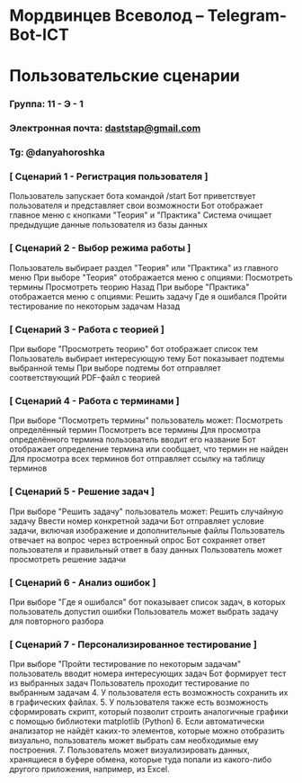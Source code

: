 # Мордвинцев Всеволод – Telegram-Bot-ICT
# Пользовательские сценарии

### Группа: 11 - Э - 1
### Электронная почта: daststap@gmail.com
### Tg: @danyahoroshka


### [ Сценарий 1 - Регистрация пользователя ]
Пользователь запускает бота командой /start
Бот приветствует пользователя и представляет свои возможности
Бот отображает главное меню с кнопками "Теория" и "Практика"
Система очищает предыдущие данные пользователя из базы данных

### [ Сценарий 2 - Выбор режима работы ]
Пользователь выбирает раздел "Теория" или "Практика" из главного меню
При выборе "Теория" отображается меню с опциями:
Посмотреть термины
Просмотреть теорию
Назад
При выборе "Практика" отображается меню с опциями:
Решить задачу
Где я ошибался
Пройти тестирование по некоторым задачам
Назад

### [ Сценарий 3 - Работа с теорией ]
При выборе "Просмотреть теорию" бот отображает список тем
Пользователь выбирает интересующую тему
Бот показывает подтемы выбранной темы
При выборе подтемы бот отправляет соответствующий PDF-файл с теорией

### [ Сценарий 4 - Работа с терминами ]
При выборе "Посмотреть термины" пользователь может:
Посмотреть определённый термин
Посмотреть все термины
Для просмотра определённого термина пользователь вводит его название
Бот отображает определение термина или сообщает, что термин не найден
Для просмотра всех терминов бот отправляет ссылку на таблицу терминов

### [ Сценарий 5 - Решение задач ]
При выборе "Решить задачу" пользователь может:
Решить случайную задачу
Ввести номер конкретной задачи
Бот отправляет условие задачи, включая изображение и дополнительные файлы
Пользователь отвечает на вопрос через встроенный опрос
Бот сохраняет ответ пользователя и правильный ответ в базу данных
Пользователь может просмотреть решение задачи

### [ Сценарий 6 - Анализ ошибок ]
При выборе "Где я ошибался" бот показывает список задач, в которых пользователь допустил ошибки
Пользователь может выбрать задачу для повторного разбора

### [ Сценарий 7 - Персонализированное тестирование ]
При выборе "Пройти тестирование по некоторым задачам" пользователь вводит номера интересующих задач
Бот формирует тест из выбранных задач
Пользователь проходит тестирование по выбранным задачам
4. У пользователя есть возможность сохранить их в графических файлах.
5. У пользователя также есть возможность сформировать скрипт, который позволит строить аналогичные графики с помощью библиотеки matplotlib (Python)
6. Если автоматически анализатор не найдёт каких-то элементов, которые можно отобразить визуально, пользователь может выбрать сам необходимые ему построения.
7. Пользователь может визуализировать данных, хранящиеся в буфере обмена, которые туда попали из какого-либо другого приложения, например, из Excel.
